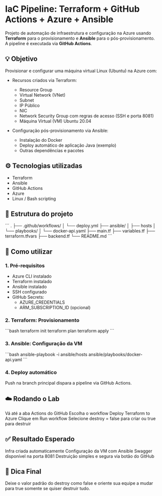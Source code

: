 # IaC Pipeline: Terraform + GitHub Actions + Azure + Ansible

Projeto de automação de infraestrutura e configuração na Azure usando **Terraform** para o provisionamento e **Ansible** para o pós-provisionamento. A pipeline é executada via **GitHub Actions**.

## 💡 Objetivo

Provisionar e configurar uma máquina virtual Linux (Ubuntu) na Azure com:

- Recursos criados via Terraform:
  - Resource Group
  - Virtual Network (VNet)
  - Subnet
  - IP Público
  - NIC
  - Network Security Group com regras de acesso (SSH e porta 8081)
  - Máquina Virtual (VM) Ubuntu 20.04

- Configuração pós-provisionamento via Ansible:
  - Instalação do Docker
  - Deploy automático de aplicação Java (exemplo)
  - Outras dependências e pacotes

## ⚙️ Tecnologias utilizadas

- Terraform
- Ansible
- GitHub Actions
- Azure
- Linux / Bash scripting

## 📁 Estrutura do projeto

´´´
.
├── .github/workflows/
│   └── deploy.yml
├── ansible/
│   ├── hosts
│   └── playbooks/
│       └── docker-api.yaml
├── main.tf
├── variables.tf
├── terraform.tfvars
├── backend.tf
└── README.md
´´´

## 🚀 Como utilizar

### 1. Pré-requisitos

- Azure CLI instalado
- Terraform instalado
- Ansible instalado
- SSH configurado
- GitHub Secrets:
  - AZURE_CREDENTIALS
  - ARM_SUBSCRIPTION_ID (opcional)

### 2. Terraform: Provisionamento

\`\`\`bash
terraform init
terraform plan
terraform apply
\`\`\`

### 3. Ansible: Configuração da VM

\`\`\`bash
ansible-playbook -i ansible/hosts ansible/playbooks/docker-api.yaml
\`\`\`

### 4. Deploy automático

Push na branch principal dispara a pipeline via GitHub Actions.
## ☁️ Rodando o Lab

Vá até a aba Actions do GitHub
Escolha o workflow Deploy Terraform to Azure
Clique em Run workflow
Selecione destroy = false para criar ou true para destruir

## ✅ Resultado Esperado

Infra criada automaticamente
Configuração da VM com Ansible
Swagger disponível na porta 8081
Destruição simples e segura via botão do GitHub

## 🧹 Dica Final
Deixe o valor padrão do destroy como false e oriente sua equipe a mudar para true somente se quiser destruir tudo.
